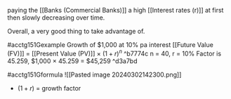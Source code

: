 paying the [[Banks (Commercial Banks)]] a high [[Interest rates (r)]] at first then slowly decreasing over time.

Overall, a very good thing to take advantage of.

#acctg151Gexample
Growth of $1,000 at 10% pa interest
[[Future Value (FV)]] = [[Present Value (PV)]] $\times$ $(1 + r)^n$ ^b7774c
n = 40, r = 10%
Factor is 45.259,
$1,000 $\times$ 45.259 = $45,259 ^d3a7bd

#acctg151Gformula
![[Pasted image 20240302142300.png]]
- $(1 + r)$ = growth factor